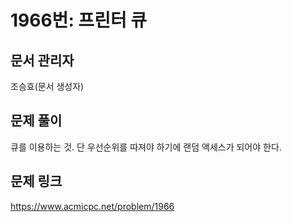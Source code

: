 # 1966번: 프린터 큐
## 문서 관리자
조승효(문서 생성자)
## 문제 풀이
큐를 이용하는 것. 단 우선순위를 따져야 하기에 랜덤 액세스가 되어야 한다.
## 문제 링크
https://www.acmicpc.net/problem/1966